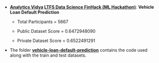 - **[Analytics Vidya](https://www.analyticsvidhya.com) [LTFS Data Science FinHack (ML Hackathon)](https://datahack.analyticsvidhya.com/contest/ltfs-datascience-finhack-an-online-hackathon/)**: **Vehicle Loan Default Prediction** 

  - Total Participants = 5667

  - Public Dataset Score = 0.6472948090

  - Private Dataset Score = 0.6522491291



- The folder [**vehicle-loan-default-prediction**](https://github.com/mohitr7/python-ML/tree/master/ltfs-data-science-finhack/vehicle-loan-default-prediction) contains the code used along with the train and test datasets.
